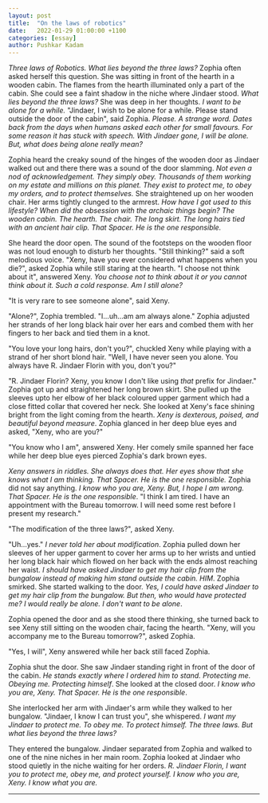 ```yaml
---
layout: post
title:  "On the laws of robotics"
date:   2022-01-29 01:00:00 +1100
categories: [essay]
author: Pushkar Kadam
---
```


*Three laws of Robotics. What lies beyond the three laws?* Zophia often asked herself this question. She was sitting in front of the hearth in a wooden cabin.
The flames from the hearth illuminated only a part of the cabin. She could see a faint shadow in the niche where Jindaer stood.
*What lies beyond the three laws?* She was deep in her thoughts. *I want to be alone for a while.*
"Jindaer, I wish to be alone for a while. Please stand outside the door of the cabin", said Zophia.
*Please. A strange word. Dates back from the days when humans asked each other for small favours. For some reason it has stuck with speech. With Jindaer gone, I will be alone. But, what does being alone really mean?*

Zophia heard the creaky sound of the hinges of the wooden door as Jindaer walked out and there there was a sound of the door slamming.
*Not even a nod of acknowledgement. They simply obey. Thousands of them working on my estate and millions on this planet. They exist to protect me, to obey my orders, and to protect themselves.*
She straightened up on her wooden chair. Her arms tightly clunged to the armrest. *How have I got used to this lifestyle?
When did the obsession with the archaic things begin? The wooden cabin. The hearth. The chair. The long skirt. The long hairs tied with an ancient hair clip. That Spacer. He is the one responsible.*

She heard the door open. The sound of the footsteps on the wooden floor was not loud enough to disturb her thoughts.
"Still thinking?" said a soft melodious voice.
"Xeny, have you ever considered what happens when you die?", asked Zophia while still staring at the hearth.
"I choose not think about it", answered Xeny. *You choose not to think about it or you cannot think about it. Such a cold response. Am I still alone?*

"It is very rare to see someone alone", said Xeny.

"Alone?", Zophia trembled. "I...uh...am am always alone." Zophia adjusted her strands of her long black hair over her ears and combed them with her fingers to her back and tied them in a knot.

"You love your long hairs, don't you?", chuckled Xeny while playing with a strand of her short blond hair. "Well, I have never seen you alone. You always have R. Jindaer Florin with you, don't you?"

"R. Jindaer Florin? Xeny, you know I don't like using *that* prefix for Jindaer." Zophia got up and straightened her long brown skirt. She pulled up the sleeves upto her elbow of her black coloured upper garment which had a close fitted collar that covered her neck. She looked at Xeny's face shining bright from the light coming from the hearth. *Xeny is dexterous, poised, and beautiful beyond measure*. Zophia glanced in her deep blue eyes and asked, "Xeny, who are you?"

"You know who I am", answered Xeny. Her comely smile spanned her face while her deep blue eyes pierced Zophia's dark brown eyes.

*Xeny answers in riddles. She always does that. Her eyes show that she knows what I am thinking. That Spacer. He is the one responsible.* Zophia did not say anything. *I know who you are, Xeny. But, I hope I am wrong. That Spacer. He is the one responsible*.
"I think I am tired. I have an appointment with the Bureau tomorrow. I will need some rest before I present my research."

"The modification of the three laws?", asked Xeny.

"Uh...yes." *I never told her about modification*. Zophia pulled down her sleeves of her upper garment to cover her arms up to her wrists and untied her long black hair which flowed on her back with the ends almost reaching her waist.
*I should have asked Jindaer to get my hair clip from the bungalow instead of making him stand outside the cabin. HIM*. Zophia smirked.
She started walking to the door. *Yes, I could have asked Jindaer to get my hair clip from the bungalow. But then, who would have protected me? I would really be alone. I don't want to be alone*.

Zophia opened the door and as she stood there thinking, she turned back to see Xeny still sitting on the wooden chair, facing the hearth.
"Xeny, will you accompany me to the Bureau tomorrow?", asked Zophia.

"Yes, I will", Xeny answered while her back still faced Zophia.

Zophia shut the door. She saw Jindaer standing right in front of the door of the cabin. *He stands exactly where I ordered him to stand. Protecting me. Obeying me. Protecting himself*.
She looked at the closed door. *I know who you are, Xeny. That Spacer. He is the one responsible*.

She interlocked her arm with Jindaer's arm while they walked to her bungalow. "Jindaer, I know I can trust you", she whispered.
*I want my Jindaer to protect me. To obey me. To protect himself. The three laws. But what lies beyond the three laws?*

They entered the bungalow. Jindaer separated from Zophia and walked to one of the nine niches in her main room.
Zophia looked at Jindaer who stood quietly in the niche waiting for her orders. *R. Jindaer Florin, I want you to protect me, obey me, and protect yourself. I know who you are, Xeny. I know what you are.*

---
